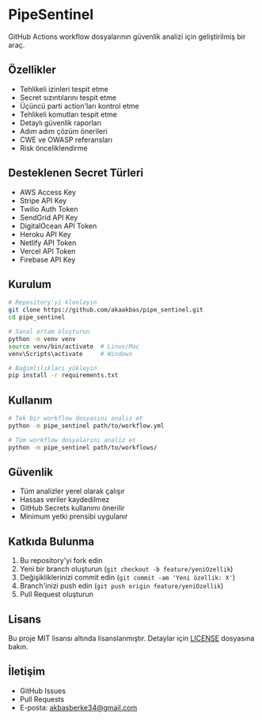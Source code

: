 # PipeSentinel

GitHub Actions workflow dosyalarının güvenlik analizi için geliştirilmiş bir araç.

## Özellikler

- Tehlikeli izinleri tespit etme
- Secret sızıntılarını tespit etme
- Üçüncü parti action'ları kontrol etme
- Tehlikeli komutları tespit etme
- Detaylı güvenlik raporları
- Adım adım çözüm önerileri
- CWE ve OWASP referansları
- Risk önceliklendirme

## Desteklenen Secret Türleri

- AWS Access Key
- Stripe API Key
- Twilio Auth Token
- SendGrid API Key
- DigitalOcean API Token
- Heroku API Key
- Netlify API Token
- Vercel API Token
- Firebase API Key

## Kurulum

```bash
# Repository'yi klonlayın
git clone https://github.com/akaakbas/pipe_sentinel.git
cd pipe_sentinel

# Sanal ortam oluşturun
python -m venv venv
source venv/bin/activate  # Linux/Mac
venv\Scripts\activate     # Windows

# Bağımlılıkları yükleyin
pip install -r requirements.txt
```

## Kullanım

```bash
# Tek bir workflow dosyasını analiz et
python -m pipe_sentinel path/to/workflow.yml

# Tüm workflow dosyalarını analiz et
python -m pipe_sentinel path/to/workflows/
```

## Güvenlik

- Tüm analizler yerel olarak çalışır
- Hassas veriler kaydedilmez
- GitHub Secrets kullanımı önerilir
- Minimum yetki prensibi uygulanır

## Katkıda Bulunma

1. Bu repository'yi fork edin
2. Yeni bir branch oluşturun (`git checkout -b feature/yeniOzellik`)
3. Değişikliklerinizi commit edin (`git commit -am 'Yeni özellik: X'`)
4. Branch'inizi push edin (`git push origin feature/yeniOzellik`)
5. Pull Request oluşturun

## Lisans

Bu proje MIT lisansı altında lisanslanmıştır. Detaylar için [LICENSE](LICENSE) dosyasına bakın.

## İletişim

- GitHub Issues
- Pull Requests
- E-posta: akbasberke34@gmail.com 
